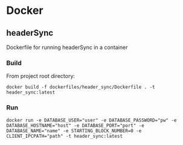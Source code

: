 # Docker

## headerSync
Dockerfile for running headerSync in a container

### Build
From project root directory:
```
docker build -f dockerfiles/header_sync/Dockerfile . -t header_sync:latest
```

### Run
```
docker run -e DATABASE_USER="user" -e DATABASE_PASSWORD="pw" -e DATABASE_HOSTNAME="host" -e DATABASE_PORT="port" -e DATABASE_NAME="name" -e STARTING_BLOCK_NUMBER=0 -e CLIENT_IPCPATH="path" -t header_sync:latest
```
